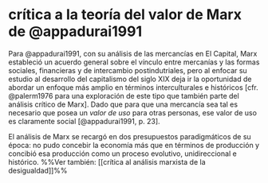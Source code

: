 # crítica a la teoría del valor de Marx de @appadurai1991
Para @appadurai1991, con su análisis de las mercancías en El Capital, Marx estableció un acuerdo general sobre el vínculo entre mercanías y las formas sociales, financieras y de intercambio postindutriales, pero al enfocar su estudio al desarrollo del capitalismo del siglo XIX deja ir la oportunidad de abordar un enfoque más amplio en términos interculturales e históricos [cfr. @palerm1976 para una exploración de este tipo que también parte del análisis crítico de Marx]. Dado que para que una mercancía sea tal es necesario que posea un *valor de uso* para otras personas, ese valor de uso es claramente social [@appadurai1991, p. 23].

El análisis de Marx se recargó en dos presupuestos paradigmáticos de su época: no pudo concebir la economía más que en términos de producción y concibió esa producción como un proceso evolutivo, unidireccional e histórico. %%Ver también: [[crítica al análisis marxista de la desigualdad]]%%